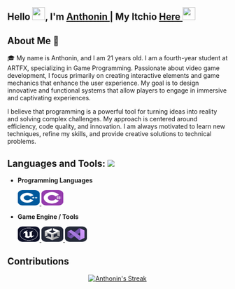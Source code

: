 ## Hello <img src="https://github.com/TheDudeThatCode/TheDudeThatCode/raw/master/Assets/Hi.gif" width="29" height="29" />, I'm <a href="https://www.linkedin.com/in/anthonin-kadi/" rel="nofollow">Anthonin </a> |  My Itchio <a href="https://anthoninkadi.itch.io/" rel="nofollow"> Here </a> <img src="https://github.com/TheDudeThatCode/TheDudeThatCode/blob/master/Assets/Developer.gif" width="29" height="29" />

## About Me 🚀
🎓 My name is Anthonin, and I am 21 years old. I am a fourth-year student at ARTFX, specializing in Game Programming. Passionate about video game development, I focus primarily on creating interactive elements and game mechanics that enhance the user experience. My goal is to design innovative and functional systems that allow players to engage in immersive and captivating experiences.

I believe that programming is a powerful tool for turning ideas into reality and solving complex challenges. My approach is centered around efficiency, code quality, and innovation. I am always motivated to learn new techniques, refine my skills, and provide creative solutions to technical problems.
<br/>

## Languages and Tools: <img src="https://media.giphy.com/media/WUlplcMpOCEmTGBtBW/giphy.gif" width="30" style="max-width: 100%;">

- **Programming Languages**
<ul>
<a target="_blank" rel="noopener noreferrer" href="">
   <img height="35" width="50" src="https://github.com/tandpfun/skill-icons/blob/main/icons/CPP.svg" alt="cplusplus"/>
</a>
<a target="_blank" rel="noopener noreferrer" href="">
   <img height="35" width="50" src="https://github.com/tandpfun/skill-icons/blob/main/icons/CS.svg" alt="csharp"/>
</a>
</ul>

- **Game Engine / Tools**
<ul>
<a target="_blank" rel="noopener noreferrer" href="">
   <img height="35" width="50" src="https://github.com/tandpfun/skill-icons/blob/main/icons/UnrealEngine.svg" alt="Unreal Engine"/>
</a>
<a target="_blank" rel="noopener noreferrer" href="">
   <img height="35" width="50" src="https://github.com/tandpfun/skill-icons/blob/main/icons/Unity-Dark.svg" alt="Unity"/>
</a>
<a target="_blank" rel="noopener noreferrer" href="">
   <img height="35" width="50" src="https://github.com/tandpfun/skill-icons/blob/main/icons/VisualStudio-Dark.svg" alt="Visual Studio"/>
</a>
</ul>

## Contributions

<div align="center">
  <a href="#"><img alt="Anthonin's Streak" src="https://github-readme-streak-stats.herokuapp.com/?user=AnthoninKADI&theme=modern-lilac2&hide_border=true&background=0D1117&stroke=5ce1e6" height="200"/></a>
  <br/>
</div>
